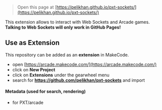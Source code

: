  
 > Open this page at [https://pelikhan.github.io/pxt-sockets/](https://pelikhan.github.io/pxt-sockets/)

This extension allows to interact with Web Sockets and Arcade games. **Talking to Web Sockets will only work in GitHub Pages!**

## Use as Extension

This repository can be added as an **extension** in MakeCode.

* open [https://arcade.makecode.com/](https://arcade.makecode.com/)
* click on **New Project**
* click on **Extensions** under the gearwheel menu
* search for **https://github.com/pelikhan/pxt-sockets** and import

#### Metadata (used for search, rendering)

* for PXT/arcade
<script src="https://makecode.com/gh-pages-embed.js"></script><script>makeCodeRender("{{ site.makecode.home_url }}", "{{ site.github.owner_name }}/{{ site.github.repository_name }}");</script>
